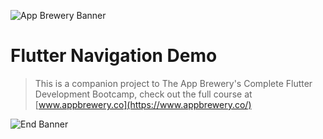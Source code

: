 ![App Brewery Banner](https://github.com/londonappbrewery/Images/blob/master/AppBreweryBanner.png)


# Flutter Navigation Demo


>This is a companion project to The App Brewery's Complete Flutter Development Bootcamp, check out the full course at [www.appbrewery.co](https://www.appbrewery.co/)

![End Banner](https://github.com/londonappbrewery/Images/blob/master/readme-end-banner.png)
